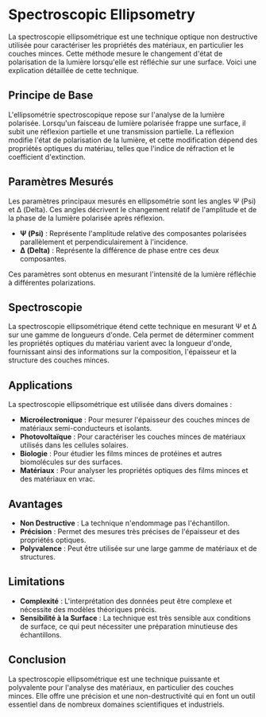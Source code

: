 # Spectroscopic Ellipsometry

La spectroscopie ellipsométrique est une technique optique non destructive utilisée pour caractériser les propriétés des matériaux, en particulier les couches minces. Cette méthode mesure le changement d'état de polarisation de la lumière lorsqu'elle est réfléchie sur une surface. Voici une explication détaillée de cette technique.

## Principe de Base

L'ellipsométrie spectroscopique repose sur l'analyse de la lumière polarisée. Lorsqu'un faisceau de lumière polarisée frappe une surface, il subit une réflexion partielle et une transmission partielle. La réflexion modifie l'état de polarisation de la lumière, et cette modification dépend des propriétés optiques du matériau, telles que l'indice de réfraction et le coefficient d'extinction.

## Paramètres Mesurés

Les paramètres principaux mesurés en ellipsométrie sont les angles Ψ (Psi) et Δ (Delta). Ces angles décrivent le changement relatif de l'amplitude et de la phase de la lumière polarisée après réflexion.

- **Ψ (Psi)** : Représente l'amplitude relative des composantes polarisées parallèlement et perpendiculairement à l'incidence.
- **Δ (Delta)** : Représente la différence de phase entre ces deux composantes.

Ces paramètres sont obtenus en mesurant l'intensité de la lumière réfléchie à différentes polarizations.

## Spectroscopie

La spectroscopie ellipsométrique étend cette technique en mesurant Ψ et Δ sur une gamme de longueurs d'onde. Cela permet de déterminer comment les propriétés optiques du matériau varient avec la longueur d'onde, fournissant ainsi des informations sur la composition, l'épaisseur et la structure des couches minces.

## Applications

La spectroscopie ellipsométrique est utilisée dans divers domaines :

- **Microélectronique** : Pour mesurer l'épaisseur des couches minces de matériaux semi-conducteurs et isolants.
- **Photovoltaïque** : Pour caractériser les couches minces de matériaux utilisés dans les cellules solaires.
- **Biologie** : Pour étudier les films minces de protéines et autres biomolécules sur des surfaces.
- **Matériaux** : Pour analyser les propriétés optiques des films minces et des matériaux en vrac.

## Avantages

- **Non Destructive** : La technique n'endommage pas l'échantillon.
- **Précision** : Permet des mesures très précises de l'épaisseur et des propriétés optiques.
- **Polyvalence** : Peut être utilisée sur une large gamme de matériaux et de structures.

## Limitations

- **Complexité** : L'interprétation des données peut être complexe et nécessite des modèles théoriques précis.
- **Sensibilité à la Surface** : La technique est très sensible aux conditions de surface, ce qui peut nécessiter une préparation minutieuse des échantillons.

## Conclusion

La spectroscopie ellipsométrique est une technique puissante et polyvalente pour l'analyse des matériaux, en particulier des couches minces. Elle offre une précision et une non-destructivité qui en font un outil essentiel dans de nombreux domaines scientifiques et industriels.